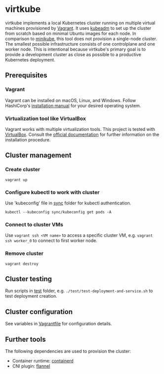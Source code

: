 # virtkube

virtkube implements a local Kubernetes cluster running on multiple virtual machines provisioned
by [Vagrant](https://www.vagrantup.com/). It uses [kubeadm](https://kubernetes.io/docs/reference/setup-tools/kubeadm/)
to set up the cluster from scratch based on minimal Ubuntu images for each node. In comparison
to [minikube](https://minikube.sigs.k8s.io/docs/), this tool does not provision a single-node cluster. The smallest
possible infrastructure consists of one controlplane and one worker node. This is intentional because virtkube's primary
goal is to provide a development cluster as close as possible to a productive Kubernetes deployment.

## Prerequisites

### Vagrant

Vagrant can be installed on macOS, Linux, and Windows. Follow
HashiCorp's [installation manual](https://developer.hashicorp.com/vagrant/install?product_intent=vagrant) for your
desired operating system.

### Virtualization tool like VirtualBox

Vagrant works with multiple virtualization tools. This project is tested with [VirtualBox](https://www.virtualbox.org/).
Consult the [official documentation](https://www.virtualbox.org/wiki/Downloads) for further information on the
installation procedure.

## Cluster management

### Create cluster

```shell
vagrant up
```

### Configure kubectl to work with cluster

Use 'kubeconfig' file in [sync](sync) folder for kubectl authentication.

```shell
kubectl --kubeconfig sync/kubeconfig get pods -A
```

### Connect to cluster VMs

Use `vagrant ssh <VM name>` to access a specific cluster VM, e.g. `vagrant ssh worker_0` to connect to first worker
node.

### Remove cluster

```shell
vagrant destroy
```

## Cluster testing

Run scripts in [test](test) folder, e.g. `./test/test-deployment-and-service.sh` to test deployment creation.

## Cluster configuration

See variables in [Vagrantfile](Vagrantfile) for configuration details.

## Further tools

The following dependencies are used to provision the cluster:

* Container runtime: [containerd](https://github.com/containerd/containerd)
* CNI plugin: [flannel](https://github.com/flannel-io/flannel)
